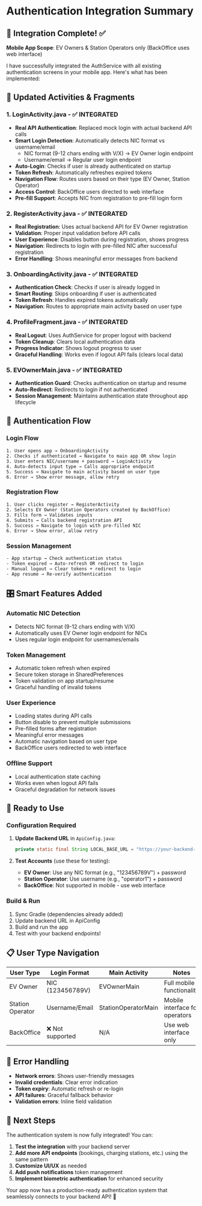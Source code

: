 # Authentication Integration Summary

## 🎯 Integration Complete! ✅

**Mobile App Scope**: EV Owners & Station Operators only (BackOffice uses web interface)

I have successfully integrated the AuthService with all existing authentication screens in your mobile app. Here's what has been implemented:

## 📱 **Updated Activities & Fragments**

### 1. **LoginActivity.java** - ✅ INTEGRATED
- **Real API Authentication**: Replaced mock login with actual backend API calls
- **Smart Login Detection**: Automatically detects NIC format vs username/email
  - NIC format (9-12 chars ending with V/X) → EV Owner login endpoint
  - Username/email → Regular user login endpoint  
- **Auto-Login**: Checks if user is already authenticated on startup
- **Token Refresh**: Automatically refreshes expired tokens
- **Navigation Flow**: Routes users based on their type (EV Owner, Station Operator)
- **Access Control**: BackOffice users directed to web interface
- **Pre-fill Support**: Accepts NIC from registration to pre-fill login form

### 2. **RegisterActivity.java** - ✅ INTEGRATED  
- **Real Registration**: Uses actual backend API for EV Owner registration
- **Validation**: Proper input validation before API calls
- **User Experience**: Disables button during registration, shows progress
- **Navigation**: Redirects to login with pre-filled NIC after successful registration
- **Error Handling**: Shows meaningful error messages from backend

### 3. **OnboardingActivity.java** - ✅ INTEGRATED
- **Authentication Check**: Checks if user is already logged in
- **Smart Routing**: Skips onboarding if user is authenticated
- **Token Refresh**: Handles expired tokens automatically
- **Navigation**: Routes to appropriate main activity based on user type

### 4. **ProfileFragment.java** - ✅ INTEGRATED
- **Real Logout**: Uses AuthService for proper logout with backend
- **Token Cleanup**: Clears local authentication data
- **Progress Indicator**: Shows logout progress to user
- **Graceful Handling**: Works even if logout API fails (clears local data)

### 5. **EVOwnerMain.java** - ✅ INTEGRATED
- **Authentication Guard**: Checks authentication on startup and resume
- **Auto-Redirect**: Redirects to login if not authenticated
- **Session Management**: Maintains authentication state throughout app lifecycle

## 🔐 **Authentication Flow**

### **Login Flow**
```
1. User opens app → OnboardingActivity
2. Checks if authenticated → Navigate to main app OR show login
3. User enters NIC/username + password → LoginActivity
4. Auto-detects input type → Calls appropriate endpoint
5. Success → Navigate to main activity based on user type
6. Error → Show error message, allow retry
```

### **Registration Flow**  
```
1. User clicks register → RegisterActivity
2. Selects EV Owner (Station Operators created by BackOffice)
3. Fills form → Validates inputs
4. Submits → Calls backend registration API
5. Success → Navigate to login with pre-filled NIC
6. Error → Show error, allow retry
```

### **Session Management**
```
- App startup → Check authentication status
- Token expired → Auto-refresh OR redirect to login  
- Manual logout → Clear tokens + redirect to login
- App resume → Re-verify authentication
```

## 🎛️ **Smart Features Added**

### **Automatic NIC Detection**
- Detects NIC format (9-12 chars ending with V/X)
- Automatically uses EV Owner login endpoint for NICs
- Uses regular login endpoint for usernames/emails

### **Token Management**
- Automatic token refresh when expired
- Secure token storage in SharedPreferences  
- Token validation on app startup/resume
- Graceful handling of invalid tokens

### **User Experience**
- Loading states during API calls
- Button disable to prevent multiple submissions
- Pre-filled forms after registration
- Meaningful error messages
- Automatic navigation based on user type
- BackOffice users redirected to web interface

### **Offline Support**
- Local authentication state caching
- Works even when logout API fails
- Graceful degradation for network issues

## 🚀 **Ready to Use**

### **Configuration Required**
1. **Update Backend URL** in `ApiConfig.java`:
   ```java
   private static final String LOCAL_BASE_URL = "https://your-backend-url.com/api/";
   ```

2. **Test Accounts** (use these for testing):
   - **EV Owner**: Use any NIC format (e.g., "123456789V") + password
   - **Station Operator**: Use username (e.g., "operator1") + password
   - **BackOffice**: Not supported in mobile - use web interface

### **Build & Run**
1. Sync Gradle (dependencies already added)
2. Update backend URL in ApiConfig
3. Build and run the app
4. Test with your backend endpoints!

## 📋 **User Type Navigation**

| User Type | Login Format | Main Activity | Notes |
|-----------|-------------|---------------|-------|
| EV Owner | NIC (123456789V) | EVOwnerMain | Full mobile functionality |
| Station Operator | Username/Email | StationOperatorMain | Mobile interface for operators |
| BackOffice | ❌ Not supported | N/A | Use web interface only |

## 🔧 **Error Handling**

- **Network errors**: Shows user-friendly messages
- **Invalid credentials**: Clear error indication  
- **Token expiry**: Automatic refresh or re-login
- **API failures**: Graceful fallback behavior
- **Validation errors**: Inline field validation

## 🎯 **Next Steps**

The authentication system is now fully integrated! You can:

1. **Test the integration** with your backend server
2. **Add more API endpoints** (bookings, charging stations, etc.) using the same pattern
3. **Customize UI/UX** as needed
4. **Add push notifications** token management
5. **Implement biometric authentication** for enhanced security

Your app now has a production-ready authentication system that seamlessly connects to your backend API! 🚀